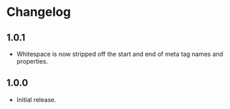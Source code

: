# Changelog

## 1.0.1

- Whitespace is now stripped off the start and end of meta tag names and properties.

## 1.0.0

- Initial release.
